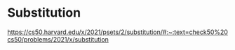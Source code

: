 # Substitution
https://cs50.harvard.edu/x/2021/psets/2/substitution/#:~:text=check50%20cs50/problems/2021/x/substitution
